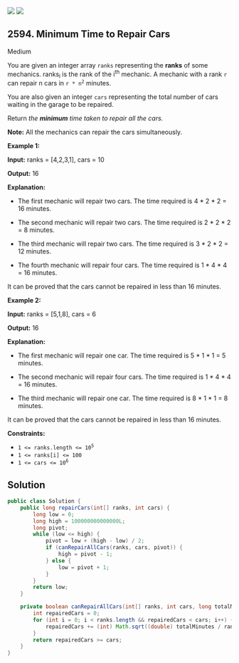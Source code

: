 [![](https://img.shields.io/github/stars/javadev/LeetCode-in-Java?label=Stars&style=flat-square)](https://github.com/javadev/LeetCode-in-Java)
[![](https://img.shields.io/github/forks/javadev/LeetCode-in-Java?label=Fork%20me%20on%20GitHub%20&style=flat-square)](https://github.com/javadev/LeetCode-in-Java/fork)

## 2594\. Minimum Time to Repair Cars

Medium

You are given an integer array `ranks` representing the **ranks** of some mechanics. ranks<sub>i</sub> is the rank of the i<sup>th</sup> mechanic. A mechanic with a rank `r` can repair n cars in <code>r * n<sup>2</sup></code> minutes.

You are also given an integer `cars` representing the total number of cars waiting in the garage to be repaired.

Return _the **minimum** time taken to repair all the cars._

**Note:** All the mechanics can repair the cars simultaneously.

**Example 1:**

**Input:** ranks = [4,2,3,1], cars = 10

**Output:** 16

**Explanation:**

- The first mechanic will repair two cars. The time required is 4 \* 2 \* 2 = 16 minutes.

- The second mechanic will repair two cars. The time required is 2 \* 2 \* 2 = 8 minutes.

- The third mechanic will repair two cars. The time required is 3 \* 2 \* 2 = 12 minutes.

- The fourth mechanic will repair four cars. The time required is 1 \* 4 \* 4 = 16 minutes.

It can be proved that the cars cannot be repaired in less than 16 minutes.

**Example 2:**

**Input:** ranks = [5,1,8], cars = 6

**Output:** 16

**Explanation:**

- The first mechanic will repair one car. The time required is 5 \* 1 \* 1 = 5 minutes.

- The second mechanic will repair four cars. The time required is 1 \* 4 \* 4 = 16 minutes.

- The third mechanic will repair one car. The time required is 8 \* 1 \* 1 = 8 minutes.

It can be proved that the cars cannot be repaired in less than 16 minutes.

**Constraints:**

*   <code>1 <= ranks.length <= 10<sup>5</sup></code>
*   `1 <= ranks[i] <= 100`
*   <code>1 <= cars <= 10<sup>6</sup></code>

## Solution

```java
public class Solution {
    public long repairCars(int[] ranks, int cars) {
        long low = 0;
        long high = 100000000000000L;
        long pivot;
        while (low <= high) {
            pivot = low + (high - low) / 2;
            if (canRepairAllCars(ranks, cars, pivot)) {
                high = pivot - 1;
            } else {
                low = pivot + 1;
            }
        }
        return low;
    }

    private boolean canRepairAllCars(int[] ranks, int cars, long totalMinutes) {
        int repairedCars = 0;
        for (int i = 0; i < ranks.length && repairedCars < cars; i++) {
            repairedCars += (int) Math.sqrt((double) totalMinutes / ranks[i]);
        }
        return repairedCars >= cars;
    }
}
```